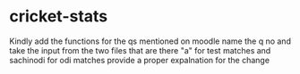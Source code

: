 # cricket-stats
Kindly add the functions for the qs mentioned on moodle
name the q no and take the input from the two files that are there "a" for test matches and sachinodi for odi matches
provide a proper expalnation for the change 

